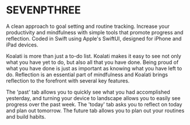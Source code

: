 # SEVENPTHREE
A clean approach to goal setting and routine tracking. Increase your productivity and mindfulness with simple tools that promote progress and reflection. Coded in Swift using Apple's SwiftUI, designed for iPhone and iPad devices.

Koalati is more than just a to-do list. Koalati makes it easy to see not only what you have yet to do, but also all that you have done. Being proud of what you have done is just as important as knowing what you have left to do. Reflection is an essential part of mindfulness and Koalati brings reflection to the forefront with several key features.

The 'past' tab allows you to quickly see what you had accomplished yesterday, and turning your device to landscape allows you to easily see progress over the past week. The 'today' tab asks you to reflect on today and plan out tomorrow. The future tab allows you to plan out your routines and build habits.
